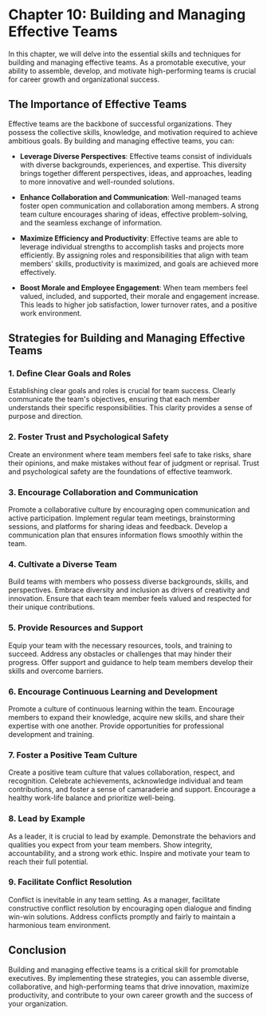 Chapter 10: Building and Managing Effective Teams
=================================================

In this chapter, we will delve into the essential skills and techniques for building and managing effective teams. As a promotable executive, your ability to assemble, develop, and motivate high-performing teams is crucial for career growth and organizational success.

The Importance of Effective Teams
---------------------------------

Effective teams are the backbone of successful organizations. They possess the collective skills, knowledge, and motivation required to achieve ambitious goals. By building and managing effective teams, you can:

* **Leverage Diverse Perspectives**: Effective teams consist of individuals with diverse backgrounds, experiences, and expertise. This diversity brings together different perspectives, ideas, and approaches, leading to more innovative and well-rounded solutions.

* **Enhance Collaboration and Communication**: Well-managed teams foster open communication and collaboration among members. A strong team culture encourages sharing of ideas, effective problem-solving, and the seamless exchange of information.

* **Maximize Efficiency and Productivity**: Effective teams are able to leverage individual strengths to accomplish tasks and projects more efficiently. By assigning roles and responsibilities that align with team members' skills, productivity is maximized, and goals are achieved more effectively.

* **Boost Morale and Employee Engagement**: When team members feel valued, included, and supported, their morale and engagement increase. This leads to higher job satisfaction, lower turnover rates, and a positive work environment.

Strategies for Building and Managing Effective Teams
----------------------------------------------------

### 1. Define Clear Goals and Roles

Establishing clear goals and roles is crucial for team success. Clearly communicate the team's objectives, ensuring that each member understands their specific responsibilities. This clarity provides a sense of purpose and direction.

### 2. Foster Trust and Psychological Safety

Create an environment where team members feel safe to take risks, share their opinions, and make mistakes without fear of judgment or reprisal. Trust and psychological safety are the foundations of effective teamwork.

### 3. Encourage Collaboration and Communication

Promote a collaborative culture by encouraging open communication and active participation. Implement regular team meetings, brainstorming sessions, and platforms for sharing ideas and feedback. Develop a communication plan that ensures information flows smoothly within the team.

### 4. Cultivate a Diverse Team

Build teams with members who possess diverse backgrounds, skills, and perspectives. Embrace diversity and inclusion as drivers of creativity and innovation. Ensure that each team member feels valued and respected for their unique contributions.

### 5. Provide Resources and Support

Equip your team with the necessary resources, tools, and training to succeed. Address any obstacles or challenges that may hinder their progress. Offer support and guidance to help team members develop their skills and overcome barriers.

### 6. Encourage Continuous Learning and Development

Promote a culture of continuous learning within the team. Encourage members to expand their knowledge, acquire new skills, and share their expertise with one another. Provide opportunities for professional development and training.

### 7. Foster a Positive Team Culture

Create a positive team culture that values collaboration, respect, and recognition. Celebrate achievements, acknowledge individual and team contributions, and foster a sense of camaraderie and support. Encourage a healthy work-life balance and prioritize well-being.

### 8. Lead by Example

As a leader, it is crucial to lead by example. Demonstrate the behaviors and qualities you expect from your team members. Show integrity, accountability, and a strong work ethic. Inspire and motivate your team to reach their full potential.

### 9. Facilitate Conflict Resolution

Conflict is inevitable in any team setting. As a manager, facilitate constructive conflict resolution by encouraging open dialogue and finding win-win solutions. Address conflicts promptly and fairly to maintain a harmonious team environment.

Conclusion
----------

Building and managing effective teams is a critical skill for promotable executives. By implementing these strategies, you can assemble diverse, collaborative, and high-performing teams that drive innovation, maximize productivity, and contribute to your own career growth and the success of your organization.
